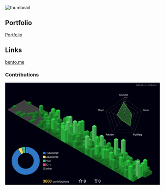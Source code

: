 ![thumbnail](https://github.com/ryota0222/ryota0222/assets/45546517/cea3f162-57f0-4e4b-9eee-b481b1336bbb)

<!--
**RyoTa0222/RyoTa0222** is a ✨ _special_ ✨ repository because its `README.md` (this file) appears on your GitHub profile.

Here are some ideas to get you started:

- 🔭 I’m currently working on ...
- 🌱 I’m currently learning ...
- 👯 I’m looking to collaborate on ...
- 🤔 I’m looking for help with ...
- 💬 Ask me about ...
- 📫 How to reach me: ...
- 😄 Pronouns: ...
- ⚡ Fun fact: ...
-->

## Portfolio

[Portfolio](https://portfolio.ryotanny.com)

## Links

[bento.me](https://bento.me/ryotanny)

### Contributions

![](https://github.com/RyoTa0222/RyoTa0222/blob/main/profile-3d-contrib/profile-night-green.svg)
